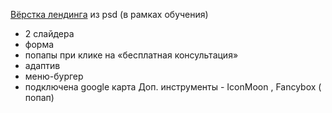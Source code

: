 <a href="https://irenshen.github.io/TestSite/ ">Вёрстка лендинга</a> из psd (в рамках обучения)
- 2 слайдера 
- форма 
- попапы при клике на «бесплатная консультация» 
- адаптив
- меню-бургер
- подключена google карта 
Доп. инструменты - IconMoon , Fancybox ( попап)
